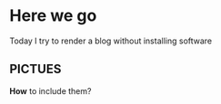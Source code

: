 # Here we go

Today I try to render a blog without installing software

## PICTUES

__How__ to include them?
